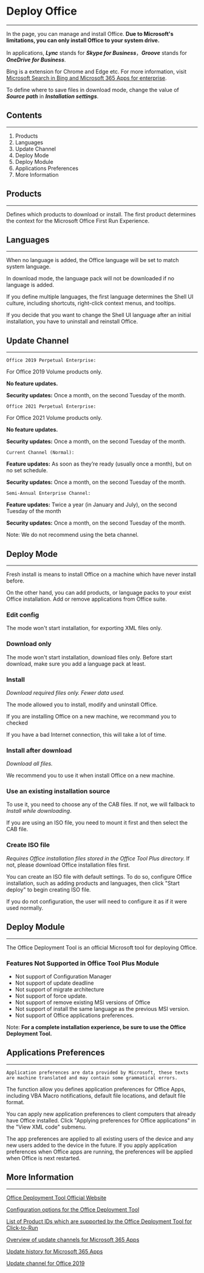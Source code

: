 # Deploy Office

---

In the page, you can manage and install Office. **Due to Microsoft's limitations, you can only install Office to your system drive.**

In applications, ***Lync*** stands for ***Skype for Business***，***Groove*** stands for ***OneDrive for Business***.

Bing is a extension for Chrome and Edge etc. For more information, visit [Microsoft Search in Bing and Microsoft 365 Apps for enterprise](https://docs.microsoft.com/en-us/deployoffice/microsoft-search-bing).

To define where to save files in download mode, change the value of  ***Source path*** in ***Installation settings***.

## Contents

---

1. Products
2. Languages
3. Update Channel
4. Deploy Mode
5. Deploy Module
6. Applications Preferences
7. More Information

## Products

---

Defines which products to download or install. The first product determines the context for the Microsoft Office First Run Experience.

## Languages

---

When no language is added, the Office language will be set to match system language.

In download mode, the language pack will not be downloaded if no language is added.

If you define multiple languages, the first language determines the Shell UI culture, including shortcuts, right-click context menus, and tooltips.

If you decide that you want to change the Shell UI language after an initial installation, you have to uninstall and reinstall Office.

## Update Channel

---

`Office 2019 Perpetual Enterprise:`

For Office 2019 Volume products only.

**No feature updates.**

**Security updates:** Once a month, on the second Tuesday of the month.

`Office 2021 Perpetual Enterprise:`

For Office 2021 Volume products only.

**No feature updates.**

**Security updates:** Once a month, on the second Tuesday of the month.

`Current Channel (Normal):`

**Feature updates:** As soon as they’re ready (usually once a month), but on no set schedule.

**Security updates:** Once a month, on the second Tuesday of the month.

`Semi-Annual Enterprise Channel:`

**Feature updates:** Twice a year (in January and July), on the second Tuesday of the month

**Security updates:** Once a month, on the second Tuesday of the month.

Note: We do not recommend using the beta channel.

## Deploy Mode

---

Fresh install is means to install Office on a machine which have never install before.

On the other hand, you can add products, or language packs to your exist Office installation. Add or remove applications from Office suite.

### Edit config

The mode won't start installation, for exporting XML files only.

### Download only

The mode won't start installation, download files only. Before start download, make sure you add a language pack at least.

### Install

*Download required files only. Fewer data used.*

The mode allowed you to install, modify and uninstall Office.

If you are installing Office on a new machine, we recommand you to checked 

If you have a bad Internet connection, this will take a lot of time.

### Install after download

*Download all files.*

We recommend you to use it when install Office on a new machine.

### Use an existing installation source

To use it, you need to choose any of the CAB files. If not, we will fallback to *Install while downloading*.

If you are using an ISO file, you need to mount it first and then select the CAB file.

### Create ISO file

*Requires Office installation files stored in the Office Tool Plus directory.* If not, please download Office installation files first.

You can create an ISO file with default settings. To do so, configure Office installation, such as adding products and languages, then click "Start deploy" to begin creating ISO file.

If you do not configuration, the user will need to configure it as if it were used normally.

## Deploy Module

---

The Office Deployment Tool is an official Microsoft tool for deploying Office.

### Features Not Supported in Office Tool Plus Module

- Not support of Configuration Manager
- Not support of update deadline
- Not support of migrate architecture
- Not support of force update.
- Not support of remove existing MSI versions of Office
- Not support of install the same language as the previous MSI version.
- Not support of Office applications preferences.

Note: **For a complete installation experience, be sure to use the Office Deployment Tool.**

## Applications Preferences

---

`Application preferences are data provided by Microsoft, these texts are machine translated and may contain some grammatical errors.`

The function allow you defines application preferences for Office Apps, including VBA Macro notifications, default file locations, and default file format.

You can apply new application preferences to client computers that already have Office installed. Click "Applying preferences for Office applications" in the "View XML code" submenu.

The app preferences are applied to all existing users of the device and any new users added to the device in the future. If you apply application preferences when Office apps are running, the preferences will be applied when Office is next restarted.

## More Information

---

[Office Deployment Tool Official Website](https://aka.ms/ODT)

[Configuration options for the Office Deployment Tool](https://docs.microsoft.com/en-us/DeployOffice/configuration-options-for-the-office-2016-deployment-tool)

[List of Product IDs which are supported by the Office Deployment Tool for Click-to-Run](https://docs.microsoft.com/en-us/office365/troubleshoot/installation/product-ids-supported-office-deployment-click-to-run)

[Overview of update channels for Microsoft 365 Apps](https://docs.microsoft.com/en-us/deployoffice/overview-update-channels)

[Update history for Microsoft 365 Apps](https://docs.microsoft.com/en-us/officeupdates/update-history-microsoft365-apps-by-date)

[Update channel for Office 2019](https://docs.microsoft.com/en-us/DeployOffice/office2019/update#update-channel-for-office-2019)
